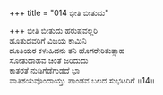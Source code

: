 +++
title = "014 ಭೀತಿ ಬೀತುದು"

+++
ಭೀತಿ ಬೀತುದು ಹರುಷವಲ್ಲರಿ  
ಹೂತುದವರಿಗೆ ವಿಜಯ ಕಾಮಿನಿ  
ದೂತಿಯರ ಕಳುಹಿದನು ತನಿ ಹೊಗರೇರಿತುತ್ಸಾಹ  
ಸೋತುದಾಹವ ಚಿಂತೆ ಜರಿದುದು  
ಕಾತರತೆ ನುಡಿಗೆಡೆಗುಡದೆ ಭಾ  
ವಾತಿಶಯವೊಂದಾಯ್ತು ಪಾಂಡವ ಬಲದ ಸುಭಟರಿಗೆ      ॥14॥